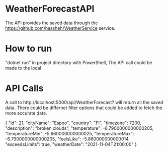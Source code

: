 # WeatherForecastAPI

The API provides the saved data through the https://github.com/hassheh/WeatherService service.


# How to run

"dotnet run" in project directory with PowerShell,
The API call could be made to the local

# API Calls
A call to http://localhost:5000/api/WeatherForecast? will return all the saved data. 
There could be differnet filter options that could be added to fetch the more accurate data.

{
    "id": 21,
    "cityName": "Espoo",
    "country": "FI",
    "timezone": 7200,
    "description": "broken clouds",
    "temperature": -6.7900000000000205,
    "temperatureMin": -5.660000000000025,
    "temperatureMax": -6.7900000000000205,
    "feelsLike": -5.860000000000014,
    "exceedsLimits": true,
    "weatherDate": "2021-11-04T21:00:00"
}
